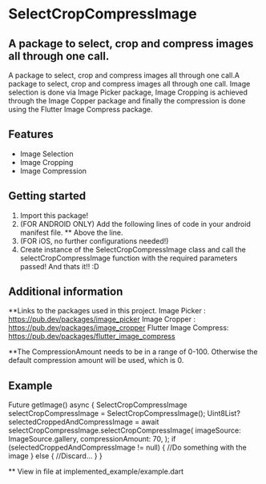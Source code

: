 # SelectCropCompressImage

## A package to select, crop and compress images all through one call.

A package to select, crop and compress images all through one call.A package to select, crop and compress images all through one call. Image selection is done via Image Picker package, Image Cropping is achieved through the Image Copper package and finally the compression is done using the Flutter Image Compress package.

## Features

- Image Selection
- Image Cropping
- Image Compression

## Getting started 

1. Import this package!
2. (FOR ANDROID ONLY) Add the following lines of code in your android manifest file. 
    <activity
        android:name="com.yalantis.ucrop.UCropActivity"
        android:screenOrientation="portrait"
        android:theme="@style/Theme.AppCompat.Light.NoActionBar"/>
    ** Above the 
            <!-- Don't delete the meta-data below.
                 This is used by the Flutter tool to generate GeneratedPluginRegistrant.java -->
    line.
2. (FOR iOS, no further configurations needed!)
3. Create instance of the SelectCropCompressImage class and call the selectCropCompressImage function with the required parameters passed! And thats it!! :D

## Additional information

**Links to the packages used in this project.
Image Picker : https://pub.dev/packages/image_picker
Image Cropper : https://pub.dev/packages/image_cropper
Flutter Image Compress: https://pub.dev/packages/flutter_image_compress

**The CompressionAmount needs to be in a range of 0-100. Otherwise the default compression amount will be used, which is 0.

## Example

Future getImage() async {
  SelectCropCompressImage selectCropCompressImage = SelectCropCompressImage();
  Uint8List? selectedCroppedAndCompressImage =
      await selectCropCompressImage.selectCropCompressImage(
    imageSource: ImageSource.gallery,
    compressionAmount: 70,
  );
  if (selectedCroppedAndCompressImage != null) {
    //Do something with the image
  } else {
    //Discard...
  }
}

** View in file at implemented_example/example.dart


